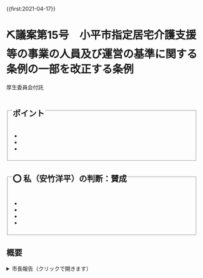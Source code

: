 {{first:2021-04-17}}

# ⛏️議案第15号　小平市指定居宅介護支援等の事業の人員及び運営の基準に関する条例の一部を改正する条例

<i class="fa fa-gavel" aria-hidden="true"></i> 厚生委員会付託

<fieldset class="point">
  <legend>
    <h2> ポイント </h2>
  </legend>
  <ul>
    <li class="chk"></li>
    <li class="chk"></li>
    <li class="chk"></li>
  </ul>
</fieldset>

<fieldset class="sanpi">
  <legend>
    <h2>⭕️ 私（安竹洋平）の判断：賛成 </h2>
  </legend>
  <ul>
    <li></li>
    <li class="ng"></li>
    <li class="ng"></li>
    <li class="ng"></li>
  </ul>
</fieldset>

## 概要

<details>
<summary>市長報告（クリックで開きます）</summary>

> 

</details>